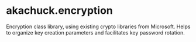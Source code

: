 akachuck.encryption
===================

Encryption class library, using existing crypto libraries from Microsoft.  Helps to organize key creation parameters and facilitates key password rotation.
